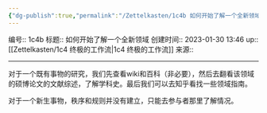 ```yaml
---
{"dg-publish":true,"permalink":"/Zettelkasten/1c4b 如何开始了解一个全新领域/","dgPassFrontmatter":true}
---
```


编号:: 1c4b
标题:: 如何开始了解一个全新领域
创建时间:: 2023-01-30 13:46
up:: [[Zettelkasten/1c4 终极的工作流\|1c4 终极的工作流]]
来源:: 

---
对于一个既有事物的研究，我们先查看wiki和百科（非必要），然后去翻看该领域的硕博论文的文献综述，了解学科史。最后我们可以去知乎看找一些领域指南。

对于一个新生事物，秩序和规则并没有建立，只能去参与者那里了解情况。